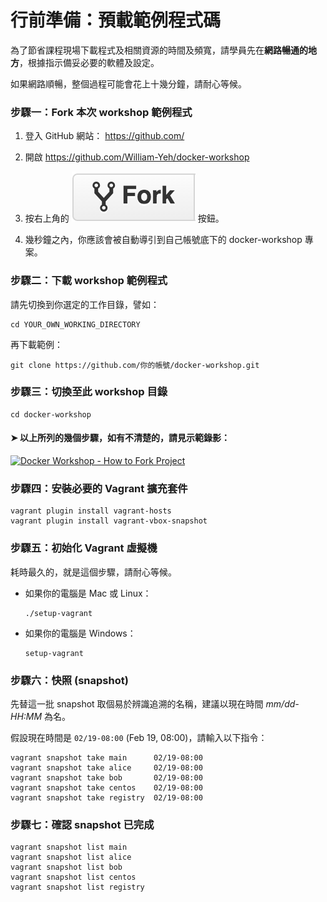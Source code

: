 行前準備：預載範例程式碼
===

為了節省課程現場下載程式及相關資源的時間及頻寬，請學員先在**網路暢通的地方**，根據指示備妥必要的軟體及設定。

如果網路順暢，整個過程可能會花上十幾分鐘，請耐心等候。



### 步驟一：Fork 本次 workshop 範例程式

1. 登入 GitHub 網站： https://github.com/

2. 開啟 https://github.com/William-Yeh/docker-workshop

3. 按右上角的 ![Fork Button](icon-github-fork.png) 按鈕。

4. 幾秒鐘之內，你應該會被自動導引到自己帳號底下的 docker-workshop 專案。


### 步驟二：下載 workshop 範例程式

請先切換到你選定的工作目錄，譬如：

   ```shell
   cd YOUR_OWN_WORKING_DIRECTORY
   ```

再下載範例：

   ```shell
   git clone https://github.com/你的帳號/docker-workshop.git
   ```


### 步驟三：切換至此 workshop 目錄

```shell
cd docker-workshop
```

#### ➤ 以上所列的幾個步驟，如有不清楚的，請見示範錄影：

[![Docker Workshop - How to Fork Project](http://img.youtube.com/vi/n2ogtWHZRzo/0.jpg)](http://www.youtube.com/watch?v=n2ogtWHZRzo)


### 步驟四：安裝必要的 Vagrant 擴充套件

```shell
vagrant plugin install vagrant-hosts
vagrant plugin install vagrant-vbox-snapshot
```


### 步驟五：初始化 Vagrant 虛擬機

耗時最久的，就是這個步驟，請耐心等候。

- 如果你的電腦是 Mac 或 Linux：

  ```shell
  ./setup-vagrant
  ```

- 如果你的電腦是 Windows：

  ```shell
  setup-vagrant
  ```


### 步驟六：快照 (snapshot)

先替這一批 snapshot 取個易於辨識追溯的名稱，建議以現在時間 *mm/dd-HH:MM* 為名。

假設現在時間是 `02/19-08:00` (Feb 19, 08:00)，請輸入以下指令：

```shell
vagrant snapshot take main      02/19-08:00
vagrant snapshot take alice     02/19-08:00
vagrant snapshot take bob       02/19-08:00
vagrant snapshot take centos    02/19-08:00
vagrant snapshot take registry  02/19-08:00
```


### 步驟七：確認 snapshot 已完成

```shell
vagrant snapshot list main
vagrant snapshot list alice
vagrant snapshot list bob
vagrant snapshot list centos
vagrant snapshot list registry
```
